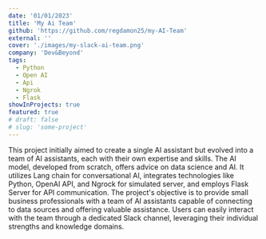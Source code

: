 ```yaml
---
date: '01/01/2023'
title: 'My Ai Team'
github: 'https://github.com/regdamon25/my-AI-Team'
external: ''
cover: './images/my-slack-ai-team.png'
company: 'Dev&Beyond'
tags:
  - Python
  - Open AI
  - Api
  - Ngrok
  - Flask
showInProjects: true
featured: true
# draft: false
# slug: 'some-project'
---
```


This project initially aimed to create a single AI assistant but evolved into a team of AI assistants, each with their own expertise and skills. The AI model, developed from scratch, offers advice on data science and AI. It utilizes Lang chain for conversational AI, integrates technologies like Python, OpenAI API, and Ngrock for simulated server, and employs Flask Server for API communication. The project's objective is to provide small business professionals with a team of AI assistants capable of connecting to data sources and offering valuable assistance. Users can easily interact with the team through a dedicated Slack channel, leveraging their individual strengths and knowledge domains.